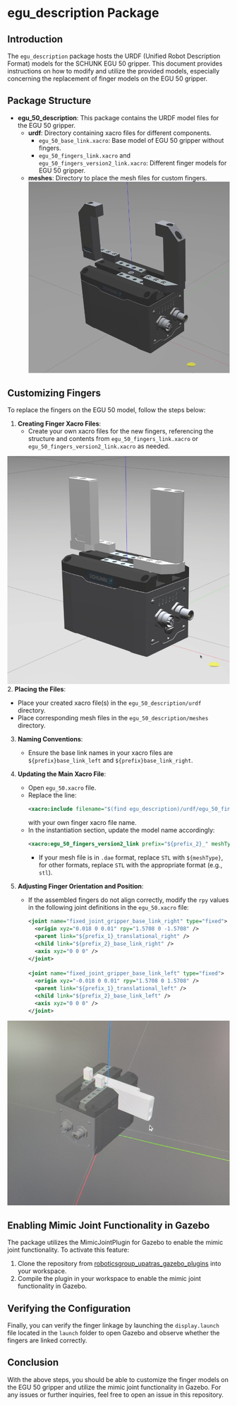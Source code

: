 # egu_description Package


## Introduction

The `egu_description` package hosts the URDF (Unified Robot Description Format) models for the SCHUNK EGU 50 gripper. This document provides instructions on how to modify and utilize the provided models, especially concerning the replacement of finger models on the EGU 50 gripper.

## Package Structure


- **egu_50_description**: This package contains the URDF model files for the EGU 50 gripper.
  - **urdf**: Directory containing xacro files for different components.
    - `egu_50_base_link.xacro`: Base model of EGU 50 gripper without fingers.
    - `egu_50_fingers_link.xacro` and `egu_50_fingers_version2_link.xacro`: Different finger models for EGU 50 gripper.
  - **meshes**: Directory to place the mesh files for custom fingers.
![EGU 50 with egu_50_fingers_link.xacro in Gazebo](doc/EGU_50_version_1.png)       
## Customizing Fingers

To replace the fingers on the EGU 50 model, follow the steps below:

1. **Creating Finger Xacro Files**:
   - Create your own xacro files for the new fingers, referencing the structure and contents from `egu_50_fingers_link.xacro` or `egu_50_fingers_version2_link.xacro` as needed.

![EGU 50 with egu_50_fingers_version2_link.xacro in Gazebo](doc/EGU_50_version_2.png)   
2. **Placing the Files**:
   - Place your created xacro file(s) in the `egu_50_description/urdf` directory.
   - Place corresponding mesh files in the `egu_50_description/meshes` directory.

3. **Naming Conventions**:
   - Ensure the base link names in your xacro files are `${prefix}base_link_left` and `${prefix}base_link_right`.

4. **Updating the Main Xacro File**:
   - Open `egu_50.xacro` file.
   - Replace the line:
     ```xml
     <xacro:include filename="$(find egu_description)/urdf/egu_50_fingers_version2_link.xacro"/>
     ```
     with your own finger xacro file name.
   - In the instantiation section, update the model name accordingly:
     ```xml
     <xacro:egu_50_fingers_version2_link prefix="${prefix_2}_" meshType="STL" />
     ```
     - If your mesh file is in `.dae` format, replace `STL` with `${meshType}`, for other formats, replace `STL` with the appropriate format (e.g., `stl`).

5. **Adjusting Finger Orientation and Position**:
   - If the assembled fingers do not align correctly, modify the `rpy` values in the following joint definitions in the `egu_50.xacro` file:
     ```xml
     <joint name="fixed_joint_gripper_base_link_right" type="fixed">
       <origin xyz="0.018 0 0.01" rpy="1.5708 0 -1.5708" />
       <parent link="${prefix_1}_translational_right" />
       <child link="${prefix_2}_base_link_right" />
       <axis xyz="0 0 0" />
     </joint>

     <joint name="fixed_joint_gripper_base_link_left" type="fixed">
       <origin xyz="-0.018 0 0.01" rpy="1.5708 0 1.5708" />
       <parent link="${prefix_1}_translational_left" />
       <child link="${prefix_2}_base_link_left" />
       <axis xyz="0 0 0" />
     </joint>
     ```

![Incorrect Orientation of egu_50_fingers_version2_link.xacro in Gazebo](doc/EGU_50_misaligned.jpg)
## Enabling Mimic Joint Functionality in Gazebo

The package utilizes the MimicJointPlugin for Gazebo to enable the mimic joint functionality. To activate this feature:

1. Clone the repository from [roboticsgroup_upatras_gazebo_plugins](https://github.com/roboticsgroup/roboticsgroup_upatras_gazebo_plugins.git) into your workspace.
2. Compile the plugin in your workspace to enable the mimic joint functionality in Gazebo.

## Verifying the Configuration

Finally, you can verify the finger linkage by launching the `display.launch` file located in the `launch` folder to open Gazebo and observe whether the fingers are linked correctly.


## Conclusion

With the above steps, you should be able to customize the finger models on the EGU 50 gripper and utilize the mimic joint functionality in Gazebo. For any issues or further inquiries, feel free to open an issue in this repository.
